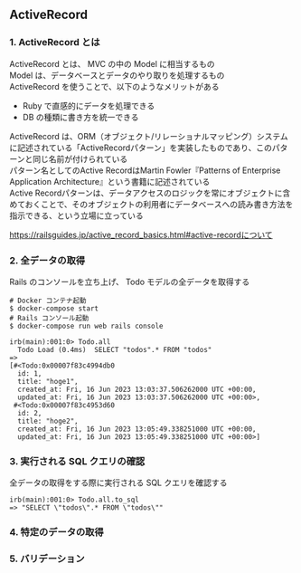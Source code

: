## ActiveRecord

### 1. ActiveRecord とは
ActiveRecord とは、 MVC の中の Model に相当するもの  
Model は、データベースとデータのやり取りを処理するもの  
ActiveRecord を使うことで、以下のようなメリットがある  
- Ruby で直感的にデータを処理できる
- DB の種類に書き方を統一できる

ActiveRecord は、ORM（オブジェクト/リレーショナルマッピング）システムに記述されている「ActiveRecordパターン」を実装したものであり、このパターンと同じ名前が付けられている  
パターン名としてのActive RecordはMartin Fowler『Patterns of Enterprise Application Architecture』という書籍に記述されている  
Active Recordパターンは、データアクセスのロジックを常にオブジェクトに含めておくことで、そのオブジェクトの利用者にデータベースへの読み書き方法を指示できる、という立場に立っている  

https://railsguides.jp/active_record_basics.html#active-recordについて

### 2. 全データの取得
Rails のコンソールを立ち上げ、 Todo モデルの全データを取得する  

```console
# Docker コンテナ起動
$ docker-compose start
# Rails コンソール起動
$ docker-compose run web rails console
```

```irb
irb(main):001:0> Todo.all
  Todo Load (0.4ms)  SELECT "todos".* FROM "todos"
=>
[#<Todo:0x00007f83c4994db0
  id: 1,
  title: "hoge1",
  created_at: Fri, 16 Jun 2023 13:03:37.506262000 UTC +00:00,
  updated_at: Fri, 16 Jun 2023 13:03:37.506262000 UTC +00:00>,
 #<Todo:0x00007f83c4953d60
  id: 2,
  title: "hoge2",
  created_at: Fri, 16 Jun 2023 13:05:49.338251000 UTC +00:00,
  updated_at: Fri, 16 Jun 2023 13:05:49.338251000 UTC +00:00>]
```

### 3. 実行される SQL クエリの確認
全データの取得をする際に実行される SQL クエリを確認する  


```irb
irb(main):001:0> Todo.all.to_sql
=> "SELECT \"todos\".* FROM \"todos\""
```

### 4. 特定のデータの取得

### 5. バリデーション
